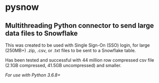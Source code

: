 # pysnow
Multithreading Python connector to send large data files to Snowflake
---
This was created to be used with Single Sign-On (SSO) login, 
for large (250MB+) .zip, .csv, or .txt files to be sent to a Snowflake table.

Has been tested and successful with 44 million row compressed csv file 
(2.1GB compressed, 41.5GB uncompressed) and smaller.

*For use with Python 3.6.8+*